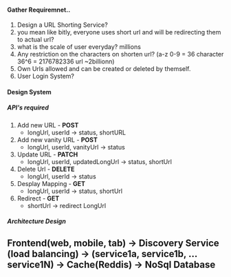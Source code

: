 

#### Gather Requiremnet..

1. Design a URL Shorting Service?
2. you mean like bitly, everyone uses short url and will be redirecting them to actual url?
3. what is the scale of user everyday? millions
4. Any restriction on the characters on shorten url? (a-z 0-9 = 36 character 36^6 = 2176782336 url ~2billionn)
5. Own Urls allowed and can be created or deleted by themself.
6. User Login System?


#### Design  System

##### API's required
1. Add new URL  - __POST__  
    * longUrl, userId -> status, shortURL  
2. Add new vanity URL - __POST__
    * longUrl, userId, vanityUrl -> status
3. Update URL - __PATCH__
    * longUrl, userId, updatedLongUrl -> status, shortUrl
4. Delete Url - __DELETE__
    * longUrl, userId -> status
5. Desplay Mapping - __GET__
    * longUrl, userId -> status, shortUrl
6. Redirect - __GET__
    * shortUrl -> redirect LongUrl

##### Architecture Design
## Frontend(web, mobile, tab) -> Discovery Service (load balancing) -> (service1a, service1b, ... service1N) -> Cache(Reddis) -> NoSql Database





